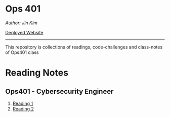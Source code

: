 # Ops 401


*Author: Jin Kim*  
  
[Deployed Website](https://jinwoov.github.io/Ops401/)

---

This repository is collections of readings, code-challenges and class-notes of Ops401 class

# Reading Notes

## Ops401 - Cybersecurity Engineer

1. [Reading 1](./Reading-notes/reading1.md)
2. [Reading 2](./Reading-notes/reading2.md)

